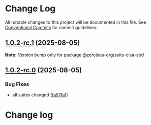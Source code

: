 # Change Log

All notable changes to this project will be documented in this file.
See [Conventional Commits](https://conventionalcommits.org) for commit guidelines.

## [1.0.2-rc.1](https://github.com/zerobias-org/suite/compare/@zerobias-org/suite-cisa-sbd@1.0.2-rc.0...@zerobias-org/suite-cisa-sbd@1.0.2-rc.1) (2025-08-05)

**Note:** Version bump only for package @zerobias-org/suite-cisa-sbd





## [1.0.2-rc.0](https://github.com/zerobias-org/suite/compare/@zerobias-org/suite-cisa-sbd@1.0.1...@zerobias-org/suite-cisa-sbd@1.0.2-rc.0) (2025-08-05)


### Bug Fixes

* all suites changed ([fa57fa1](https://github.com/zerobias-org/suite/commit/fa57fa1af7628003297df46b2d7740fe95bd2666))





# Change log
